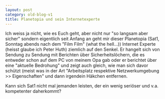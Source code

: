 ```yaml
---
layout: post
category: old-blog-v1
title: Planetopia und sein Internetexperte
---
```


Ich weiss ja nicht, wie es Euch geht, aber nicht nur "so langsam aber sicher" sondern eigentlich seit Anfang an geht mir dieser Planetopia (Sat1, Sonntag abends nach dem "Film Film" (what the hell...)) Internet Experte (heisst glaube ich Peter Huth) ziemlich auf den Senkel. Er hangelt sich von Sendung zu Sendung mit Berichten über Sicherheitslöchern, die es entweder schon auf dem PC von meinem Opa gab oder er berichtet über eine "aktuelle Bedrohung" und zeigt auch gleich, wie man sich davor schützt (meist was in der Art "Arbeitsplatz respektive Netzwerkumgebung >> Eigenschaften" und dann irgendein Häkchen entfernen.

Kann sich Sat1 nicht mal jemanden leisten, der ein wenig seriöser und v.a. kompetenter daherkommt?
